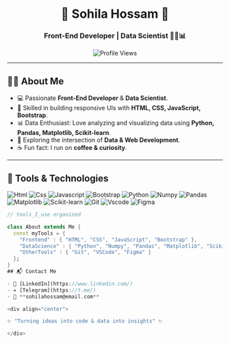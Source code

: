 <div align="center">

# 🌸 Sohila Hossam 🌸  
### Front-End Developer | Data Scientist 👩‍💻📊  

![Profile Views](https://komarev.com/ghpvc/?username=sohilahossam&style=flat&color=orange&label=PROFILE+VIEWS)  

</div>

---

## 👩‍💻 About Me  
- 💻 Passionate **Front-End Developer** & **Data Scientist**.  
- 🎨 Skilled in building responsive UIs with **HTML, CSS, JavaScript, Bootstrap**.  
- 📊 Data Enthusiast: Love analyzing and visualizing data using **Python, Pandas, Matplotlib, Scikit-learn**.  
- 🚀 Exploring the intersection of **Data & Web Development**.  
- ☕ Fun fact: I run on **coffee & curiosity**.  

---

## 🚀 Tools & Technologies  

![Html](https://img.shields.io/badge/HTML5-E34F26?style=flat&logo=html5&logoColor=white)
![Css](https://img.shields.io/badge/CSS3-1572B6?style=flat&logo=css3&logoColor=white)
![Javascript](https://img.shields.io/badge/JavaScript-323330?style=flat&logo=javascript&logoColor=F7DF1E)
![Bootstrap](https://img.shields.io/badge/Bootstrap-563D7C?style=flat&logo=bootstrap&logoColor=white)
![Python](https://img.shields.io/badge/Python-FFD43B?style=flat&logo=python&logoColor=darkgreen)
![Numpy](https://img.shields.io/badge/Numpy-013243?style=flat&logo=numpy&logoColor=white)
![Pandas](https://img.shields.io/badge/Pandas-150458?style=flat&logo=pandas&logoColor=white)
![Matplotlib](https://img.shields.io/badge/Matplotlib-000000?style=flat&logo=plotly&logoColor=white)
![Scikit-learn](https://img.shields.io/badge/Scikit--learn-F7931E?style=flat&logo=scikit-learn&logoColor=white)
![Git](https://img.shields.io/badge/GIT-E44C30?style=flat&logo=git&logoColor=white)
![Vscode](https://img.shields.io/badge/Visual_Studio_Code-0078D4?style=flat&logo=visual%20studio%20code&logoColor=white)
![Figma](https://img.shields.io/badge/Figma-F24E1E?style=flat&logo=figma&logoColor=white)

```dart
// tools_I_use organized

class About extends Me { 
  const myTools = {  
    "Frontend" : { "HTML", "CSS", "JavaScript", "Bootstrap" },
    "DataScience" : { "Python", "Numpy", "Pandas", "Matplotlib", "Scikit-learn" },
    "OtherTools" : { "Git", "VSCode", "Figma" }
  };
}
## 📬 Contact Me  

- 💼 [LinkedIn](https://www.linkedin.com/)  
- ✈️ [Telegram](https://t.me/)  
- 📧 **sohilahossam@email.com**

<div align="center">

✨ "Turning ideas into code & data into insights" ✨  

</div>
